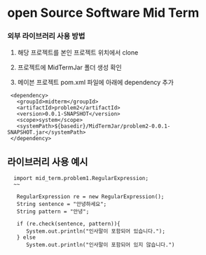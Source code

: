 # open Source Software Mid Term

### 외부 라이브러리 사용 방법

1. 해당 프로젝트를 본인 프로젝트 위치에서 clone

2. 프로젝트에 MidTermJar 폴더 생성 확인

3. 메이븐 프로젝트 pom.xml 파일에 아래에 dependency 추가

~~~~~
 <dependency>
   <groupId>midterm</groupId>
   <artifactId>problem2</artifactId>
   <version>0.0.1-SNAPSHOT</version>
   <scope>system</scope> 
   <systemPath>${basedir}/MidTermJar/problem2-0.0.1-SNAPSHOT.jar</systemPath>
 </dependency>
~~~~~

## 라이브러리 사용 예시

~~~~
  import mid_term.problem1.RegularExpression;
  ~~
  
   RegularExpression re = new RegularExpression();
   String sentence = "안녕하세요";
   String pattern = "안녕";
  
   if (re.check(sentence, pattern)){
      System.out.println("인사말이 포함되어 있습니다.");
   } else
      System.out.println("인사말이 포함되어 있지 않습니다.")
  
~~~~
